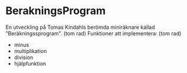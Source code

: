 # BerakningsProgram
En utveckling på Tomas Kindahls berömda miniräknare kallad "Beräkningssprogram".
(tom rad)
Funktioner att implementera:
(tom rad)
* minus
* multiplikation
* division
* hjälpfunktion
